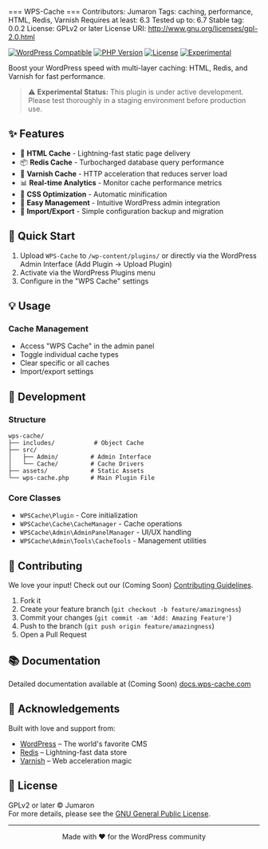 === WPS-Cache ===
Contributors: Jumaron
Tags: caching, performance, HTML, Redis, Varnish
Requires at least: 6.3
Tested up to: 6.7
Stable tag: 0.0.2
License: GPLv2 or later
License URI: http://www.gnu.org/licenses/gpl-2.0.html

[![WordPress Compatible](https://img.shields.io/badge/WordPress-Compatible-0073aa.svg)](https://wordpress.org)
[![PHP Version](https://img.shields.io/badge/PHP-8.3%2B-blue.svg)](https://php.net)
[![License](https://img.shields.io/badge/License-GPLv2%20or%20later-blue.svg)](http://www.gnu.org/licenses/gpl-2.0.html)
[![Experimental](https://img.shields.io/badge/Status-Experimental-orange.svg)]()

Boost your WordPress speed with multi-layer caching: HTML, Redis, and Varnish for fast performance.

> ⚠️ **Experimental Status:** This plugin is under active development. Please test thoroughly in a staging environment before production use.

## ✨ Features

- 🔄 **HTML Cache** - Lightning-fast static page delivery
- 📦 **Redis Cache** - Turbocharged database query performance
- 🚄 **Varnish Cache** - HTTP acceleration that reduces server load
- 📊 **Real-time Analytics** - Monitor cache performance metrics
- 🎨 **CSS Optimization** - Automatic minification
- 🔧 **Easy Management** - Intuitive WordPress admin integration
- 💾 **Import/Export** - Simple configuration backup and migration

## 🚀 Quick Start

1. Upload `WPS-Cache` to `/wp-content/plugins/` or directly via the WordPress Admin Interface (Add Plugin → Upload Plugin)
2. Activate via the WordPress Plugins menu
3. Configure in the "WPS Cache" settings

## 💡 Usage

### Cache Management

- Access "WPS Cache" in the admin panel
- Toggle individual cache types
- Clear specific or all caches
- Import/export settings

## 🔧 Development

### Structure

```
wps-cache/
├── includes/           # Object Cache
├── src/
│   ├── Admin/         # Admin Interface
│   └── Cache/         # Cache Drivers
├── assets/            # Static Assets
└── wps-cache.php      # Main Plugin File
```

### Core Classes

- `WPSCache\Plugin` - Core initialization
- `WPSCache\Cache\CacheManager` - Cache operations
- `WPSCache\Admin\AdminPanelManager` - UI/UX handling
- `WPSCache\Admin\Tools\CacheTools` - Management utilities

## 🤝 Contributing

We love your input! Check out our (Coming Soon) [Contributing Guidelines](CONTRIBUTING.md).

1. Fork it
2. Create your feature branch (`git checkout -b feature/amazingness`)
3. Commit your changes (`git commit -am 'Add: Amazing Feature'`)
4. Push to the branch (`git push origin feature/amazingness`)
5. Open a Pull Request

## 📚 Documentation

Detailed documentation available at (Coming Soon) [docs.wps-cache.com](https://docs.wps-cache.com)

## 🙏 Acknowledgements

Built with love and support from:

- [WordPress](https://wordpress.org/) – The world's favorite CMS
- [Redis](https://redis.io/) – Lightning-fast data store
- [Varnish](https://varnish-cache.org/) – Web acceleration magic

## 📝 License

GPLv2 or later © Jumaron  
For more details, please see the [GNU General Public License](http://www.gnu.org/licenses/gpl-2.0.html).

---

<p align="center">Made with ❤️ for the WordPress community</p>
